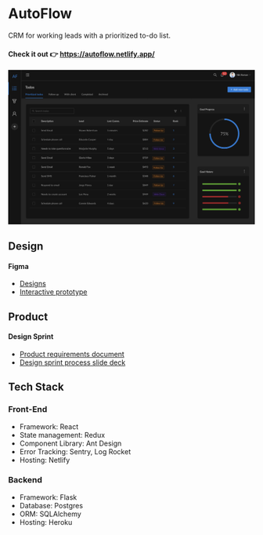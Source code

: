 # AutoFlow

CRM for working leads with a prioritized to-do list.

#### Check it out 👉 https://autoflow.netlify.app/

![enter image description here](https://raw.githubusercontent.com/nikrom17/AutoFlow-Frontend/master/public/todosPage.png)

## Design

#### Figma

- [Designs](https://www.figma.com/file/I5Z56OSMjyydWQsfP8AksN/AutoFlow-Public-Copy?node-id=229:22216)
- [Interactive prototype](https://www.figma.com/proto/I5Z56OSMjyydWQsfP8AksN/AutoFlow-Public-Copy?node-id=406:3429&scaling=min-zoom)

## Product

#### Design Sprint

- [Product requirements document](https://docs.google.com/document/d/1Q0gP-o2nzeJETZjobTKLBr-PXWFRbC0PvylJPlLJdHI/edit?usp=sharing)
- [Design sprint process slide deck](https://docs.google.com/presentation/d/1KfHhox_ULovp21lnwHfUrIiypvA5tGsZDci-hudzXv4/edit?usp=sharing)

## Tech Stack

### Front-End

- Framework: React
- State management: Redux
- Component Library: Ant Design
- Error Tracking: Sentry, Log Rocket
- Hosting: Netlify

### Backend

- Framework: Flask
- Database: Postgres
- ORM: SQLAlchemy
- Hosting: Heroku
